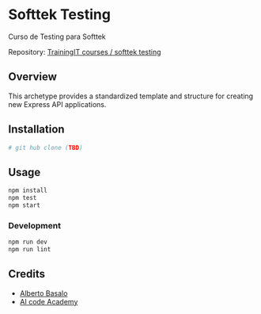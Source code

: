 # Softtek Testing

Curso de Testing para Softtek

Repository: [TrainingIT courses / softtek testing](https://github.com/TrainingITCourses/softtek_testing)

## Overview

This archetype provides a standardized template and structure for creating new Express API applications.

## Installation

```bash
# git hub clone (TBD)
```

## Usage

```bash
npm install
npm test
npm start
```

### Development

```bash
npm run dev
npm run lint
```

## Credits

- [Alberto Basalo](https://albertobasalo.dev)
- [AI code Academy](https://aicode.academy)
